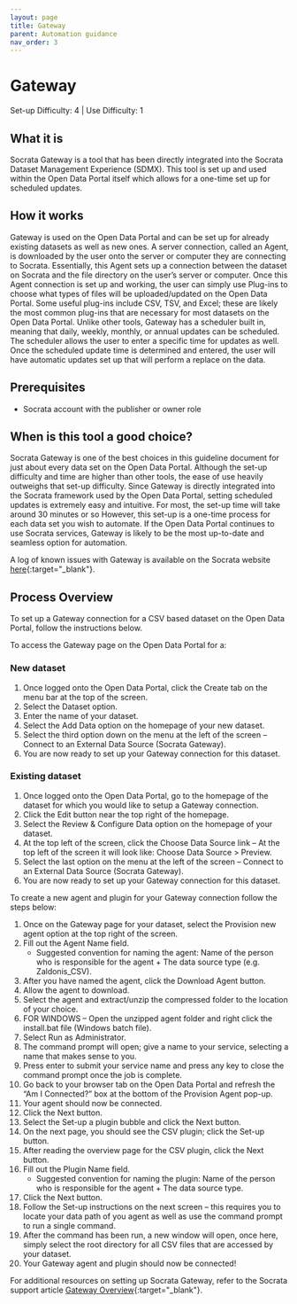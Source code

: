 ```yaml
---
layout: page
title: Gateway
parent: Automation guidance
nav_order: 3
---
```


# Gateway 
Set-up Difficulty: 4 | Use Difficulty: 1 
 
## What it is 
Socrata Gateway is a tool that has been directly integrated into the Socrata Dataset Management Experience (SDMX). This tool is set up and used within the Open Data Portal itself which allows for a one-time set up for scheduled updates.  
 
## How it works 
Gateway is used on the Open Data Portal and can be set up for already existing datasets as well as new ones. A server connection, called an Agent, is downloaded by the user onto the server or computer they are connecting to Socrata. Essentially, this Agent sets up a connection between the dataset on Socrata and the file directory on the user’s server or computer. Once this Agent connection is set up and working, the user can simply use Plug-ins to choose what types of files will be uploaded/updated on the Open Data Portal. Some useful plug-ins include CSV, TSV, and Excel; these are likely the most common plug-ins that are necessary for most datasets on the Open Data Portal. Unlike other tools, Gateway has a scheduler built in, meaning that daily, weekly, monthly, or annual updates can be scheduled. The scheduler allows the user to enter a specific time for updates as well. Once the scheduled update time is determined and entered, the user will have automatic updates set up that will perform a replace on the data.   
 
## Prerequisites 
* Socrata account with the publisher or owner role 
 
## When is this tool a good choice? 
Socrata Gateway is one of the best choices in this guideline document for just about every data set on the Open Data Portal. Although the set-up difficulty and time are higher than other tools, the ease of use heavily outweighs that set-up difficulty. Since Gateway is directly integrated into the Socrata framework used by the Open Data Portal, setting scheduled updates is extremely easy and intuitive. For most, the set-up time will take around 30 minutes or so However, this set-up is a one-time process for each data set you wish to automate. If the Open Data Portal continues to use Socrata services, Gateway is likely to be the most up-to-date and seamless option for automation.  

A log of known issues with Gateway is available on the Socrata website [here](https://support.socrata.com/hc/en-us/articles/360038535274-Gateway-Known-Issues){:target="_blank"}. 
 
## Process Overview  
To set up a Gateway connection for a CSV based dataset on the Open Data Portal, follow the instructions below.

To access the Gateway page on the Open Data Portal for a: 
 
### New dataset 
1.	Once logged onto the Open Data Portal, click the Create tab on the menu bar at the top of the screen. 
2.	Select the Dataset option. 
3.	Enter the name of your dataset. 
4.	Select the Add Data option on the homepage of your new dataset. 
5.	Select the third option down on the menu at the left of the screen – Connect to an External Data Source (Socrata Gateway). 
6.	You are now ready to set up your Gateway connection for this dataset. 
  
### Existing dataset 
1.	Once logged onto the Open Data Portal, go to the homepage of the dataset for which you would like to setup a Gateway connection.
2.	Click the Edit button near the top right of the homepage. 
3.	Select the Review & Configure Data option on the homepage of your dataset. 
4.	At the top left of the screen, click the Choose Data Source link – At the top left of the screen it will look like: Choose Data Source > Preview. 
5.	Select the last option on the menu at the left of the screen – Connect to an External Data Source (Socrata Gateway). 
6.	You are now ready to set up your Gateway connection for this dataset. 
 
To create a new agent and plugin for your Gateway connection follow the steps below: 

1.	Once on the Gateway page for your dataset, select the Provision new agent option at the top right of the screen. 
2.	Fill out the Agent Name field.
	* Suggested convention for naming the agent: Name of the person who is responsible for the agent + The data source type (e.g. Zaldonis_CSV).
3.	After you have named the agent, click the Download Agent button. 
4.	Allow the agent to download. 
5.	Select the agent and extract/unzip the compressed folder to the location of your choice. 
6.	FOR WINDOWS – Open the unzipped agent folder and right click the install.bat file (Windows batch file). 
7.	Select Run as Administrator. 
8.	The command prompt will open; give a name to your service, selecting a name that makes sense to you. 
9.	Press enter to submit your service name and press any key to close the command prompt once the job is complete. 
10.	Go back to your browser tab on the Open Data Portal and refresh the “Am I Connected?” box at the bottom of the Provision Agent pop-up. 
11.	Your agent should now be connected. 
12.	Click the Next button. 
13.	Select the Set-up a plugin bubble and click the Next button. 
14.	On the next page, you should see the CSV plugin; click the Set-up button. 
15.	After reading the overview page for the CSV plugin, click the Next button. 
16.	Fill out the Plugin Name field.
	* Suggested convention for naming the plugin: Name of the person who is responsible for the agent + The data source type.
17.	Click the Next button. 
18.	Follow the Set-up instructions on the next screen – this requires you to locate your data path of you agent as well as use the command prompt to run a single command. 
19.	After the command has been run, a new window will open, once here, simply select the root directory for all CSV files that are accessed by your dataset. 
20.	Your Gateway agent and plugin should now be connected! 

For additional resources on setting up Socrata Gateway, refer to the Socrata support article [Gateway Overview](https://support.socrata.com/hc/en-us/articles/360033395434-Gateway-Overview){:target="_blank"}.